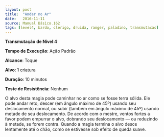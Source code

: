 ```yaml
---
layout: post
title:  "Andar no Ar"
date:   2016-11-11
source: Manual Básico.162
tags: [level4, bardo, clerigo, druida, ranger, paladino, transmutacao]
---
```


**Transmutação de Nível 4**

**Tempo de Execução**: Ação Padrão

**Alcance**: Toque

**Alvo**: 1 criatura

**Duração**: 10 minutos

**Teste de Resistência**: Nenhum

O alvo desta magia pode caminhar no ar como se fosse terra sólida. Ele pode andar reto, descer (em ângulo máximo de 45º) usando seu deslocamento normal, ou subir (também em ângulo máximo de 45º) usando metade de seu deslocamento.
De acordo com o mestre, ventos fortes a favor podem empurrar o alvo, dobrando seu deslocamento — ou reduzindo à metade, se forem contra. Quando a magia termina o alvo desce lentamente até o chão, como se estivesse sob efeito de queda suave.